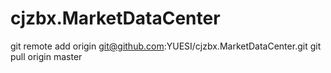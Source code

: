 # cjzbx.MarketDataCenter

git remote add origin git@github.com:YUESI/cjzbx.MarketDataCenter.git
git pull origin master